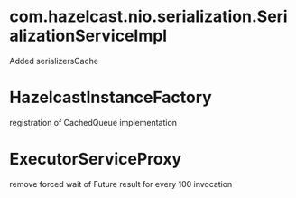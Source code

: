# com.hazelcast.nio.serialization.SerializationServiceImpl

Added serializersCache

# HazelcastInstanceFactory

registration of CachedQueue implementation

# ExecutorServiceProxy

remove forced wait of Future result for every 100 invocation